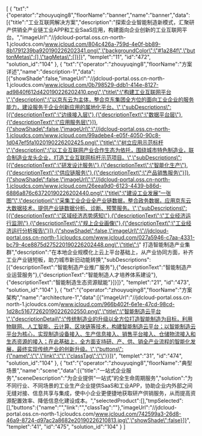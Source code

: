 [
	{
		"txt":"{\"operator\":\"zhouyuqing8\",\"floorName\":\"banner\",\"name\":\"banner\",\"data\":[{\"title\":\"工业互联网解决方案\",\"description\":\"探索企业智能制造新模式，汇聚研产供销全产业链工业APP和工业SaaS应用，构建面向企业创新的工业互联网平台。\",\"imageUrl\":\"//jdcloud-portal.oss.cn-north-1.jcloudcs.com/www.jcloud.com/804c426a-759d-4e0f-bb89-8b1791239ba920190226202341.png\",\"backgroundColor\":\"#1a284f\",\"buttonMetas\":[],\"tagMetas\":[]}]}",
		"templet":"11",
		"id":"472",
		"solution_id":"104"
	},
	{
		"txt":"{\"operator\":\"zhouyuqing8\",\"floorName\":\"方案详述\",\"name\":\"description-1\",\"data\":[{\"showShade\":false,\"imageUrl\":\"//jdcloud-portal.oss.cn-north-1.jcloudcs.com/www.jcloud.com/0b798529-ddb1-414e-8127-ad9840f612d420190226202410.png\",\"title\":\"构建工业互联网平台\",\"description\":\"以京东云为主体，整合京东集团全方位的面向工业企业的服务能力，建设服务于企业创新应用的属地化平台。\",\"subDescriptions\":[{\"descriptionText\":\"边缘接入层\"},{\"descriptionText\":\"数据平台层\"},{\"descriptionText\":\"应用服务层\"}]},{\"showShade\":false,\"imageUrl\":\"//jdcloud-portal.oss.cn-north-1.jcloudcs.com/www.jcloud.com/99adebe4-e05f-4050-90c8-1d047ef5fa1020190226202425.png\",\"title\":\"树立应用示范标杆\",\"description\":\"以工业互联网产业合作生态为依托，围绕城市特色制造业，联合制造业龙头企业，打造工业互联网标杆示范项目。\",\"subDescriptions\":[{\"descriptionText\":\"研发设计服务\"},{\"descriptionText\":\"智能化生产\"},{\"descriptionText\":\"供应链服务\"},{\"descriptionText\":\"产品销售服务\"}]},{\"showShade\":false,\"imageUrl\":\"//jdcloud-portal.oss.cn-north-1.jcloudcs.com/www.jcloud.com/26eea9d0-6123-4439-b86d-6886a876c63720190226202440.png\",\"title\":\"建设工业发展“一张图”\",\"description\":\"采集工业企业全产业链数据，整合政务数据，应用京东云大数据技术，提供产业链数据分析、诊断、预警服务。\",\"subDescriptions\":[{\"descriptionText\":\"区域经济态势感知\"},{\"descriptionText\":\"工业经济运行监测\"},{\"descriptionText\":\"规上企业画像\"},{\"descriptionText\":\"工业经济运行分析报告\"}]},{\"showShade\":false,\"imageUrl\":\"//jdcloud-portal.oss.cn-north-1.jcloudcs.com/www.jcloud.com/027a5946-c7aa-4331-bc79-4ce8875d275220190226202448.png\",\"title\":\" 打造智能制造产业集群\",\"description\":\"在本地企业规模化上云上平台基础上，从产业协同方面，补齐工业产业链短板，助力城市新旧动能转换\",\"subDescriptions\":[{\"descriptionText\":\"智能制造产业推广服务\"},{\"descriptionText\":\"智能制造产业运营服务\"},{\"descriptionText\":\"智能制造人才培养体系建设\"},{\"descriptionText\":\"智能制造生态资源赋能\"}]}]}",
		"templet":"21",
		"id":"473",
		"solution_id":"104"
	},
	{
		"txt":"{\"operator\":\"zhouyuqing8\",\"floorName\":\"方案架构\",\"name\":\"architecture-1\",\"data\":[{\"imageUrl\":\"//jdcloud-portal.oss.cn-north-1.jcloudcs.com/www.jcloud.com/966b402f-6e1e-47cd-98cd-1d28c516772620190226202550.png\",\"title\":\"智能制造云平台\",\"descriptionDetail\":\"传统制造业的升级以全方位打造智能制造为目标，利用物联网、人工智能、云计算、区块链等技术，构建智能制造云平台；以智能制造云平台为核心，实现制造设备接入、生产信息接入、销售平台接入、仓储物流接入和生态资源的接入；在此基础上，全方面支持研、产、供、销全产业流程的智能化发展，最终实现传统产业的创新升级。\",\"buttons\":{\"name\":\"\",\"link\":\"\",\"classTag\":\"\"}}]}",
		"templet":"31",
		"id":"474",
		"solution_id":"104"
	},
	{
		"txt":"{\"operator\":\"zhouyuqing8\",\"floorName\":\"典型场景\",\"name\":\"scene\",\"data\":[{\"title\":\"一站式企业服务\",\"sceneDescription\":\"为企业提供“一站式”的全生命周期服务\",\"solution\":\"为不同行业、不同场景的工业生产企业提供SaaS和工业APP，协助企业内外部之间无缝对接、信息共享与集成，使中小企业更便捷地获取研产供销服务，从而提高资源配置效率、降低信息化建设成本。\",\"selectedProduct\":[],\"tmpSelected\":[],\"buttons\":{\"name\":\"\",\"link\":\"\",\"classTag\":\"\"},\"imageUrl\":\"//jdcloud-portal.oss.cn-north-1.jcloudcs.com/www.jcloud.com/742599a3-26d8-46a9-8724-d97ac2a8682e20190226210813.jpg\",\"showShade\":false}]}",
		"templet":"41",
		"id":"475",
		"solution_id":"104"
	}
]